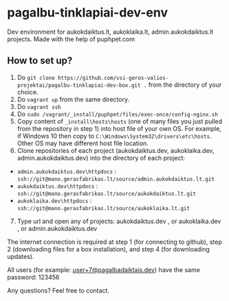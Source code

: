 # pagalbu-tinklapiai-dev-env
Dev environment for aukokdaiktus.lt, aukoklaika.lt, admin.aukokdaiktus.lt projects. Made with the help of puphpet.com

## How to set up?

1. Do `git clone https://github.com/vsi-geros-valios-projektai/pagalbu-tinklapiai-dev-box.git .` from the directory of your choice.  
2. Do `vagrant up` from the same directory.  
3. Do `vagrant ssh`  
4. Do `sudo /vagrant/_install/puphpet/files/exec-once/config-nginx.sh`  
5. Copy content of `_install\hosts\hosts` (one of many files you just pulled from the repository in step 1) into host file of your own OS. For example, if Windows 10 then copy to `C:\Windows\System32\drivers\etc\hosts`. Other OS may have different host file location.  
6. Clone repositories of each project (aukokdaiktus.dev, aukoklaika.dev, admin.aukokdaiktus.dev) into the directory of each project:  
- `admin.aukokdaiktus.dev\httpdocs` : `ssh://git@mano.gerasfabrikas.lt/source/admin.aukokdaiktus.lt.git`  
- `aukokdaiktus.dev\httpdocs` : `ssh://git@mano.gerasfabrikas.lt/source/aukokdaiktus.lt.git`  
- `aukoklaika.dev\httpdocs` : `ssh://git@mano.gerasfabrikas.lt/source/aukoklaika.lt.git`  
7. Type url and open any of projects: aukokdaiktus.dev , or aukoklaika.dev , or admin.aukokdaiktus.dev  


The internet connection is required at step 1 (for connecting to github), step 2 (downloading files for a box installation), and step 4 (for downloading updates).

All users (for example: user+7@pagalbadaiktais.dev) have the same password: 123456

Any questions? Feel free to contact.
